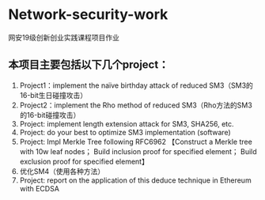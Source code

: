 # Network-security-work
网安19级创新创业实践课程项目作业

## 本项目主要包括以下几个project：
1. Project1：implement the naïve birthday attack of reduced SM3（SM3的16-bit生日碰撞攻击）
2. Project2：implement the Rho method of reduced SM3（Rho方法的SM3的16-bit碰撞攻击）
3. Project: implement length extension attack for SM3, SHA256, etc.
4. Project: do your best to optimize SM3 implementation (software)
5. Project: Impl Merkle Tree following RFC6962
【Construct a Merkle tree with 10w leaf nodes；
Build inclusion proof for specified element；
Build exclusion proof for specified element】
6. 优化SM4（使用各种方法）
7. Project: report on the application of this deduce technique in Ethereum with ECDSA

